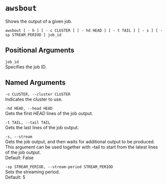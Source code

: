 # `awsbout`<a name="awsbatchcli.awsbout-v3"></a>

Shows the output of a given job\.

```
awsbout [ - h ] [ - c CLUSTER ] [ - hd HEAD ] [ - t TAIL ] [ - s ] [ - sp STREAM_PERIOD ] job_id
```

## Positional Arguments<a name="awsbatchcli.awsbout-v3.arguments"></a>

`job_id`  
Specifies the job ID\.

## Named Arguments<a name="awsbatchcli.awsbout-v3.namedarguments"></a>

`-c CLUSTER, --cluster CLUSTER`  
Indicates the cluster to use\.

`-hd HEAD, --head HEAD`  
Gets the first *HEAD* lines of the job output\.

`-t TAIL, --tail TAIL`  
Gets the last <tail> lines of the job output\.

`-s, --stream`  
Gets the job output, and then waits for additional output to be produced\. This argument can be used together with –tail to start from the latest <tail> lines of the job output\.  
Default: False

`-sp STREAM_PERIOD, --stream-period STREAM_PERIOD`  
Sets the streaming period\.  
Default: 5